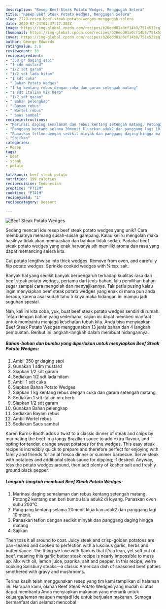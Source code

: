 ```yaml
---
description: "Resep Beef Steak Potato Wedges, Menggugah Selera"
title: "Resep Beef Steak Potato Wedges, Menggugah Selera"
slug: 2779-resep-beef-steak-potato-wedges-menggugah-selera
date: 2020-07-24T02:37:17.303Z
image: https://img-global.cpcdn.com/recipes/b26edd01a0cf14b8/751x532cq70/beef-steak-potato-wedges-foto-resep-utama.jpg
thumbnail: https://img-global.cpcdn.com/recipes/b26edd01a0cf14b8/751x532cq70/beef-steak-potato-wedges-foto-resep-utama.jpg
cover: https://img-global.cpcdn.com/recipes/b26edd01a0cf14b8/751x532cq70/beef-steak-potato-wedges-foto-resep-utama.jpg
author: George Edwards
ratingvalue: 3.8
reviewcount: 10
recipeingredient:
- "350 gr daging sapi"
- "1 sdm mustard"
- "1/2 sdt garam"
- "1/2 sdt lada hitam"
- "1 sdt cuka"
- " Bahan Potato Wedges"
- "1 kg kentang rebus dengan cuka dan garam setengah matang"
- "1 sdt italian mix herb"
- "1/2 sdt garam"
- " Bahan pelengkap"
- " Bayam rebus"
- " Wortel rebus"
- " Saus sambal"
recipeinstructions:
- "Marinasi daging semalaman dan rebus kentang setengah matang. Potong2 kentang dan beri bumbu lalu aduk2 di loyang. Panaskan oven suhu 200°C"
- "Panggang kentang selama 20menit kluarkan aduk2 dan panggang lagi 10 menit."
- "Panaskan teflon dengan sedikit minyak dan panggang daging hingga matang"
- "Sajikan"
categories:
- Resep
tags:
- beef
- steak
- potato

katakunci: beef steak potato 
nutrition: 199 calories
recipecuisine: Indonesian
preptime: "PT12M"
cooktime: "PT41M"
recipeyield: "1"
recipecategory: Dessert

---
```



![Beef Steak Potato Wedges](https://img-global.cpcdn.com/recipes/b26edd01a0cf14b8/751x532cq70/beef-steak-potato-wedges-foto-resep-utama.jpg)

Sedang mencari ide resep beef steak potato wedges yang unik? Cara membuatnya memang susah-susah gampang. Kalau keliru mengolah maka hasilnya tidak akan memuaskan dan bahkan tidak sedap. Padahal beef steak potato wedges yang enak harusnya sih memiliki aroma dan rasa yang dapat memancing selera kita.

Cut potato lengthwise into thick wedges. Remove from oven, and carefully flip potato wedges. Sprinkle cooked wedges with ¼ tsp. salt.

Banyak hal yang sedikit banyak berpengaruh terhadap kualitas rasa dari beef steak potato wedges, pertama dari jenis bahan, lalu pemilihan bahan segar sampai cara mengolah dan menyajikannya. Tak perlu pusing kalau ingin menyiapkan beef steak potato wedges yang enak di mana pun anda berada, karena asal sudah tahu triknya maka hidangan ini mampu jadi suguhan spesial.


Nah, kali ini kita coba, yuk, buat beef steak potato wedges sendiri di rumah. Tetap dengan bahan yang sederhana, sajian ini dapat memberi manfaat untuk membantu menjaga kesehatan tubuh kita. Anda bisa menyiapkan Beef Steak Potato Wedges menggunakan 13 jenis bahan dan 4 langkah pembuatan. Berikut ini langkah-langkah dalam membuat hidangannya.

<!--inarticleads1-->

##### Bahan-bahan dan bumbu yang diperlukan untuk menyiapkan Beef Steak Potato Wedges:

1. Ambil 350 gr daging sapi
1. Gunakan 1 sdm mustard
1. Siapkan 1/2 sdt garam
1. Sediakan 1/2 sdt lada hitam
1. Ambil 1 sdt cuka
1. Siapkan  Bahan Potato Wedges
1. Siapkan 1 kg kentang rebus dengan cuka dan garam setengah matang
1. Sediakan 1 sdt italian mix herb
1. Siapkan 1/2 sdt garam
1. Gunakan  Bahan pelengkap
1. Sediakan  Bayam rebus
1. Ambil  Wortel rebus
1. Sediakan  Saus sambal


Karen Burns-Booth adds a twist to a classic dinner of steak and chips by marinating the beef in a tangy Brazilian sauce to add extra flavour, and opting for tender, orange sweet potatoes for the wedges. This easy steak recipe is incredibly quick to prepare and therefore perfect for enjoying with family and friends for an al fresco dinner or summer barbecue. Serve steak with potatoes and additional steak sauce for dipping; if desired. Anyway, toss the potato wedges around, then add plenty of kosher salt and freshly ground black pepper. 

<!--inarticleads2-->

##### Langkah-langkah membuat Beef Steak Potato Wedges:

1. Marinasi daging semalaman dan rebus kentang setengah matang. Potong2 kentang dan beri bumbu lalu aduk2 di loyang. Panaskan oven suhu 200°C
1. Panggang kentang selama 20menit kluarkan aduk2 dan panggang lagi 10 menit.
1. Panaskan teflon dengan sedikit minyak dan panggang daging hingga matang
1. Sajikan


Then toss it all around to coat. Juicy steak and crisp-golden potatoes are pan-seared and cooked to perfection with a luscious garlic, herbs and butter sauce. The thing we love with flank is that it&#39;s a lean, yet soft cut of beef, meaning this garlic butter steak recipe is nearly impossible to mess up. Mix with oil, lemon juice, paprika, salt and pepper. In this recipe, we&#39;re cooking Salisbury steaks—a classic American dish of seasoned beef patties smothered with gravy and mushrooms. 

Terima kasih telah menggunakan resep yang tim kami tampilkan di halaman ini. Harapan kami, olahan Beef Steak Potato Wedges yang mudah di atas dapat membantu Anda menyiapkan makanan yang menarik untuk keluarga/teman maupun menjadi ide untuk berjualan makanan. Semoga bermanfaat dan selamat mencoba!

